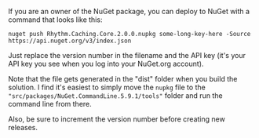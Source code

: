 If you are an owner of the NuGet package, you can deploy to NuGet with a command that looks like this:

```text
nuget push Rhythm.Caching.Core.2.0.0.nupkg some-long-key-here -Source https://api.nuget.org/v3/index.json
```

Just replace the version number in the filename and the API key (it's your API key you see when you log into your NuGet.org account).

Note that the file gets generated in the "dist" folder when you build the solution.
I find it's easiest to simply move the `nupkg` file to the `"src/packages/NuGet.CommandLine.5.9.1/tools"` folder and run the command line from there.

Also, be sure to increment the version number before creating new releases.